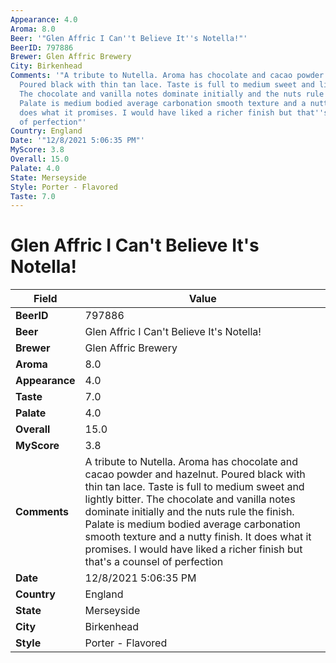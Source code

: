 ```yaml
---
Appearance: 4.0
Aroma: 8.0
Beer: '"Glen Affric I Can''t Believe It''s Notella!"'
BeerID: 797886
Brewer: Glen Affric Brewery
City: Birkenhead
Comments: '"A tribute to Nutella. Aroma has chocolate and cacao powder and hazelnut.
  Poured black with thin tan lace. Taste is full to medium sweet and lightly bitter.
  The chocolate and vanilla notes dominate initially and the nuts rule the finish.
  Palate is medium bodied average carbonation smooth texture and a nutty finish. It
  does what it promises. I would have liked a richer finish but that''s a counsel
  of perfection"'
Country: England
Date: '"12/8/2021 5:06:35 PM"'
MyScore: 3.8
Overall: 15.0
Palate: 4.0
State: Merseyside
Style: Porter - Flavored
Taste: 7.0
---
```


# Glen Affric I Can't Believe It's Notella!

| Field         | Value |
|---------------|-------|
| **BeerID** | 797886 |
| **Beer** | Glen Affric I Can't Believe It's Notella! |
| **Brewer** | Glen Affric Brewery |
| **Aroma** | 8.0 |
| **Appearance** | 4.0 |
| **Taste** | 7.0 |
| **Palate** | 4.0 |
| **Overall** | 15.0 |
| **MyScore** | 3.8 |
| **Comments** | A tribute to Nutella. Aroma has chocolate and cacao powder and hazelnut. Poured black with thin tan lace. Taste is full to medium sweet and lightly bitter. The chocolate and vanilla notes dominate initially and the nuts rule the finish. Palate is medium bodied average carbonation smooth texture and a nutty finish. It does what it promises. I would have liked a richer finish but that's a counsel of perfection |
| **Date** | 12/8/2021 5:06:35 PM |
| **Country** | England |
| **State** | Merseyside |
| **City** | Birkenhead |
| **Style** | Porter - Flavored |
